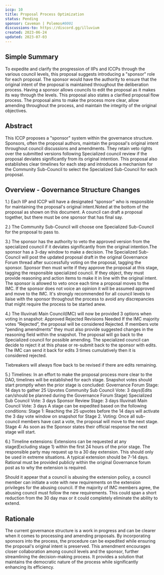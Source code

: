 ```yaml
---
iccp: 10
title: Proposal Process Optimization
status: Pending
sponsor: Caveman | Polemos#0001
discussions-to: https://discord.gg/illuvium
created: 2023-06-24
updated: 2023-07-03
---
```


## Simple Summary

To expedite and clarify the progression of IIPs and ICCPs through the various council levels, this proposal suggests introducing a "sponsor" role for each proposal. The sponsor would have the authority to ensure that the original intent of the proposal is maintained throughout the deliberation process. Having a sponsor allows councils to edit the proposal as it makes its way through the levels. This proposal also states a clarified proposal flow process. The proposal aims to make the process more clear, allow amending throughout the process, and maintain the integrity of the original objectives.

## Abstract

This ICCP proposes a "sponsor" system within the governance structure. Sponsors, often the proposal authors, maintain the proposal's original intent throughout council discussions and amendments. They retain veto rights over the submitted versions following Specialized council review if the proposal deviates significantly from its original intention. This proposal also establishes clear timelines for each step and introduces a mechanism for the Community Sub-Council to select the Specialized Sub-Council for each proposal. 

## Overview - Governance Structure Changes

1.) Each IIP and ICCP will have a designated “sponsor” who is responsible for maintaining the proposal's original intent.Noted at the bottom of the proposal as shown on this document. A council can draft a proposal together, but there must be one sponsor that has final say. 

2.) The Community Sub-Council will choose one Specialized Sub-Council for the proposal to pass to.

3.) The sponsor has the authority to veto the approved version from the specialized council if it deviates significantly from the original intention.The sponsor has a 3-day window to make a decision.
The Specialized Sub-Council will post the updated proposal draft in the original Governance Forum thread after successfully voting on the proposal, tagging the sponsor.
Sponsor then must write if they approve the proposal at this stage, tagging the responsible specialized council. If they object, they must provide reasoning and action items to make it in line with the original intent.
The sponsor is allowed to veto once each time a proposal moves to the IMC.
If the sponsor does not voice an opinion it will be assumed approved and move to the IMC. 
It's strongly recommended for all council levels to liaise with the sponsor throughout the process to avoid any discrepancies that might require the process to be started anew.

4.) The Illuvinati Main Council(IMC) will now be provided 3 options when voting in snapshot:
Approved
Rejected
Revisions Needed
If the IMC majority votes “Rejected”, the proposal will be considered Rejected. If members vote “pending amendments” they must also provide suggested changes in the reasoning field within the snapshot. The proposal will go back to the Specialized council for possible amending. The specialized council can decide to reject it at this phase or re-submit back to the sponsor with edits. The IMC can send it back for edits 3 times cumulatively then it is considered rejected.  

Tiebreakers will always flow back to be revised if there are edits remaining.

5.) Timelines: In an effort to make the proposal process more clear to the DAO, timelines will be established for each stage. Snapshot votes should start promptly when the prior stage is concluded: 
Governance Forum Stage: 14 days to gather 25 Upvotes
Community Sub Council Vote: 3 days(Edits can/should be planned during the Governance Forum Stage)
Specialized Sub Council Vote: 3 days
Sponsor Review Stage: 3 days 
Illuvinati Main Council Vote: 3 days
A stage can be expedited based on the following conditions:
Stage 1: Reaching the 25 upvotes before the 14 days will activate the 3 day vote window on snapshot for Stage 2.
Voting: Once all sub-council members have cast a vote, the proposal will move to the next stage.
Stage 4: As soon as the Sponsor states their official response the next stage will start.

6.) Timeline extensions: Extensions can be requested at any stage(Excluding stage 1) within the first 24 hours of the prior stage. The responsible party may request up to a 30 day extension. This should only be used in extreme situations. A typical extension should be 7-14 days. Rational must be provided publicly within the original Governance forum post as to why the extension is required.

Should it appear that a council is abusing the extension policy, a council member can initiate a vote with new requirements on the extension privileges for the abusing council.  If the majority of IMC members agree, the abusing council must follow the new requirements. This could span a short reduction from the 30 day max or it could completely eliminate the ability to extend. 

## Rationale

The current governance structure is a work in progress and can be clearer when it comes to processing and amending proposals. By incorporating sponsors into the process, the procedure can be expedited while ensuring the proposal's original intent is preserved. This amendment encourages closer collaboration among council levels and the sponsor, further streamlining the decision-making process. It provides a solution that maintains the democratic nature of the process while significantly enhancing its efficiency.

